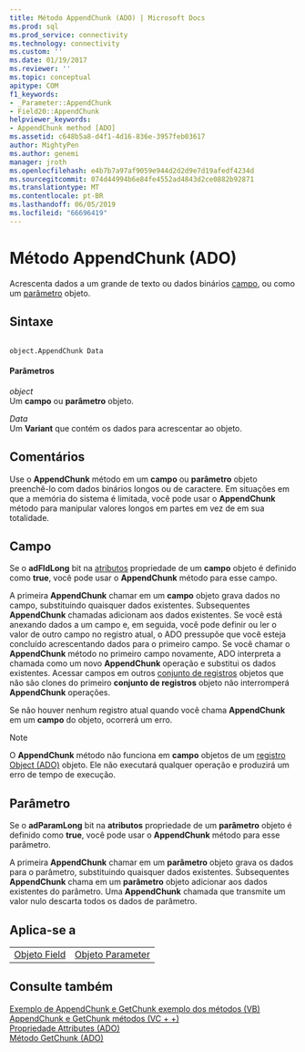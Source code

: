 ```yaml
---
title: Método AppendChunk (ADO) | Microsoft Docs
ms.prod: sql
ms.prod_service: connectivity
ms.technology: connectivity
ms.custom: ''
ms.date: 01/19/2017
ms.reviewer: ''
ms.topic: conceptual
apitype: COM
f1_keywords:
- _Parameter::AppendChunk
- Field20::AppendChunk
helpviewer_keywords:
- AppendChunk method [ADO]
ms.assetid: c648b5a8-d4f1-4d16-836e-3957feb03617
author: MightyPen
ms.author: genemi
manager: jroth
ms.openlocfilehash: e4b7b7a97af9059e944d2d2d9e7d19afedf4234d
ms.sourcegitcommit: 074d44994b6e84fe4552ad4843d2ce0882b92871
ms.translationtype: MT
ms.contentlocale: pt-BR
ms.lasthandoff: 06/05/2019
ms.locfileid: "66696419"
---
```

# <a name="appendchunk-method-ado"></a>Método AppendChunk (ADO)
Acrescenta dados a um grande de texto ou dados binários [campo](../../../ado/reference/ado-api/field-object.md), ou como um [parâmetro](../../../ado/reference/ado-api/parameter-object.md) objeto.  
  
## <a name="syntax"></a>Sintaxe  
  
```  
  
object.AppendChunk Data  
```  
  
#### <a name="parameters"></a>Parâmetros  
 *object*  
 Um **campo** ou **parâmetro** objeto.  
  
 *Data*  
 Um **Variant** que contém os dados para acrescentar ao objeto.  
  
## <a name="remarks"></a>Comentários  
 Use o **AppendChunk** método em um **campo** ou **parâmetro** objeto preenchê-lo com dados binários longos ou de caractere. Em situações em que a memória do sistema é limitada, você pode usar o **AppendChunk** método para manipular valores longos em partes em vez de em sua totalidade.  
  
## <a name="field"></a>Campo  
 Se o **adFldLong** bit na [atributos](../../../ado/reference/ado-api/attributes-property-ado.md) propriedade de um **campo** objeto é definido como **true**, você pode usar o  **AppendChunk** método para esse campo.  
  
 A primeira **AppendChunk** chamar em um **campo** objeto grava dados no campo, substituindo quaisquer dados existentes. Subsequentes **AppendChunk** chamadas adicionam aos dados existentes. Se você está anexando dados a um campo e, em seguida, você pode definir ou ler o valor de outro campo no registro atual, o ADO pressupõe que você esteja concluído acrescentando dados para o primeiro campo. Se você chamar o **AppendChunk** método no primeiro campo novamente, ADO interpreta a chamada como um novo **AppendChunk** operação e substitui os dados existentes. Acessar campos em outros [conjunto de registros](../../../ado/reference/ado-api/recordset-object-ado.md) objetos que não são clones do primeiro **conjunto de registros** objeto não interromperá **AppendChunk** operações.  
  
 Se não houver nenhum registro atual quando você chama **AppendChunk** em um **campo** do objeto, ocorrerá um erro.  
  
> [!NOTE]
>  O **AppendChunk** método não funciona em **campo** objetos de um [registro Object (ADO)](../../../ado/reference/ado-api/record-object-ado.md) objeto. Ele não executará qualquer operação e produzirá um erro de tempo de execução.  
  
## <a name="parameter"></a>Parâmetro  
 Se o **adParamLong** bit na **atributos** propriedade de um **parâmetro** objeto é definido como **true**, você pode usar o  **AppendChunk** método para esse parâmetro.  
  
 A primeira **AppendChunk** chamar em um **parâmetro** objeto grava os dados para o parâmetro, substituindo quaisquer dados existentes. Subsequentes **AppendChunk** chama em um **parâmetro** objeto adicionar aos dados existentes do parâmetro. Uma **AppendChunk** chamada que transmite um valor nulo descarta todos os dados de parâmetro.  
  
## <a name="applies-to"></a>Aplica-se a  
  
|||  
|-|-|  
|[Objeto Field](../../../ado/reference/ado-api/field-object.md)|[Objeto Parameter](../../../ado/reference/ado-api/parameter-object.md)|  
  
## <a name="see-also"></a>Consulte também  
 [Exemplo de AppendChunk e GetChunk exemplo dos métodos (VB)](../../../ado/reference/ado-api/appendchunk-and-getchunk-methods-example-vb.md)   
 [AppendChunk e GetChunk métodos (VC + +)](../../../ado/reference/ado-api/appendchunk-and-getchunk-methods-example-vc.md)   
 [Propriedade Attributes (ADO)](../../../ado/reference/ado-api/attributes-property-ado.md)   
 [Método GetChunk (ADO)](../../../ado/reference/ado-api/getchunk-method-ado.md)
